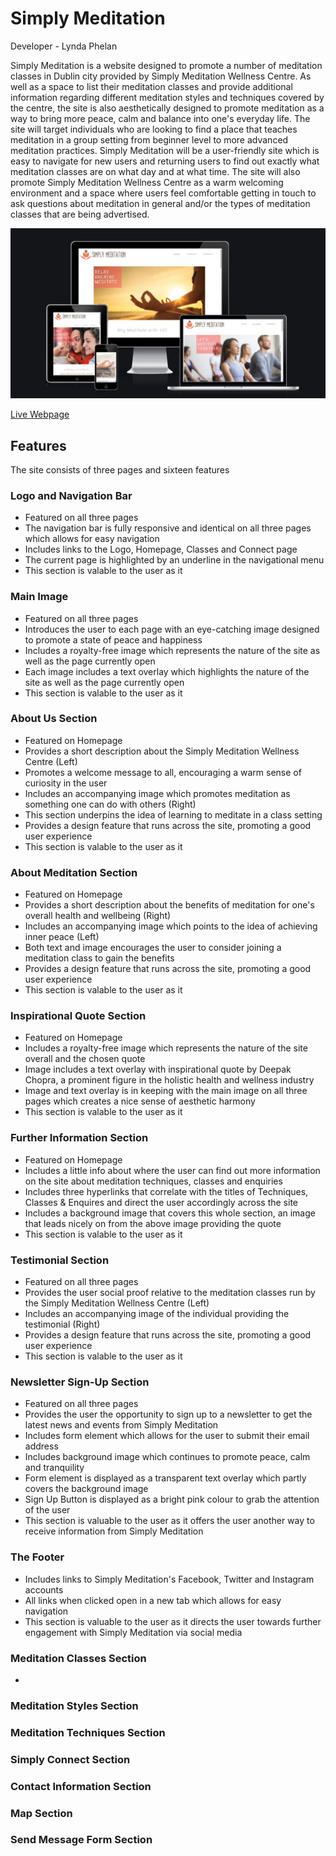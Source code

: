 # Simply Meditation
Developer - Lynda Phelan

Simply Meditation is a website designed to promote a number of meditation classes in Dublin city provided by Simply Meditation Wellness Centre. As well as a space to list their meditation classes and provide additional information regarding different meditation styles and techniques covered by the centre, the site is also aesthetically designed to promote meditation as a way to bring more peace, calm and balance into one's everyday life. The site will target individuals who are looking to find a place that teaches meditation in a group setting from beginner level to more advanced meditation practices. Simply Meditation will be a user-friendly site which is easy to navigate for new users and returning users to find out exactly what meditation classes are on what day and at what time. The site will also promote Simply Meditation Wellness Centre as a warm welcoming environment and a space where users feel comfortable getting in touch to ask questions about meditation in general and/or the types of meditation classes that are being advertised.

![Mockup Image](docs/simply-meditation-responsive.JPG)

[Live Webpage](https://lyn-da.github.io/simply-meditation/)

## Features
The site consists of three pages and sixteen features

### Logo and Navigation Bar
- Featured on all three pages
- The navigation bar is fully responsive and identical on all three pages which allows for easy navigation
- Includes links to the Logo, Homepage, Classes and Connect page
- The current page is highlighted by an underline in the navigational menu
- This section is valable to the user as it


### Main Image
- Featured on all three pages
- Introduces the user to each page with an eye-catching image designed to promote a state of peace and happiness
- Includes a royalty-free image which represents the nature of the site as well as the page currently open
- Each image includes a text overlay which highlights the nature of the site as well as the page currently open
- This section is valable to the user as it


### About Us Section
- Featured on Homepage
- Provides a short description about the Simply Meditation Wellness Centre (Left)
- Promotes a welcome message to all, encouraging a warm sense of curiosity in the user
- Includes an accompanying image which promotes meditation as something one can do with others (Right)
- This section underpins the idea of learning to meditate in a class setting
- Provides a design feature that runs across the site, promoting a good user experience
- This section is valable to the user as it


### About Meditation Section
- Featured on Homepage
- Provides a short description about the benefits of meditation for one's overall health and wellbeing (Right)
- Includes an accompanying image which points to the idea of achieving inner peace (Left)
- Both text and image encourages the user to consider joining a meditation class to gain the benefits
- Provides a design feature that runs across the site, promoting a good user experience
- This section is valable to the user as it


### Inspirational Quote Section
- Featured on Homepage
- Includes a royalty-free image which represents the nature of the site overall and the chosen quote
- Image includes a text overlay with inspirational quote by Deepak Chopra, a prominent figure in the holistic health and wellness industry
- Image and text overlay is in keeping with the main image on all three pages which creates a nice sense of aesthetic harmony
- This section is valable to the user as it


### Further Information Section
- Featured on Homepage
- Includes a little info about where the user can find out more information on the site about meditation techniques, classes and enquiries
- Includes three hyperlinks that correlate with the titles of Techniques, Classes & Enquires and direct the user accordingly across the site
- Includes a background image that covers this whole section, an image that leads nicely on from the above image providing the quote
- This section is valable to the user as it


### Testimonial Section 
- Featured on all three pages
- Provides the user social proof relative to the meditation classes run by the Simply Meditation Wellness Centre (Left)
- Includes an accompanying image of the individual providing the testimonial (Right)
- Provides a design feature that runs across the site, promoting a good user experience
- This section is valable to the user as it


### Newsletter Sign-Up Section
- Featured on all three pages
- Provides the user the opportunity to sign up to a newsletter to get the latest news and events from Simply Meditation
- Includes form element which allows for the user to submit their email address
- Includes background image which continues to promote peace, calm and tranquility 
- Form element is displayed as a transparent text overlay which partly covers the background image 
- Sign Up Button is displayed as a bright pink colour to grab the attention of the user
- This section is valuable to the user as it offers the user another way to receive information from Simply Meditation


### The Footer
- Includes links to Simply Meditation's Facebook, Twitter and Instagram accounts
- All links when clicked open in a new tab which allows for easy navigation
- This section is valuable to the user as it directs the user towards further engagement with Simply Meditation via social media


### Meditation Classes Section
- 


### Meditation Styles Section


### Meditation Techniques Section


### Simply Connect Section


### Contact Information Section


### Map Section


### Send Message Form Section
